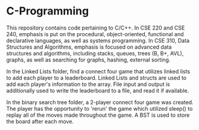 # C-Programming
This repository contains code pertaining to C/C++.
In CSE 220 and CSE 240, emphasis is put on the procedural, object-oriented, functional and declarative languages, as well as systems programming. In CSE 310, Data Structures and Algorithms, emphasis is focused on advanced data structures and algorithms, including stacks, queues, trees (B, B+, AVL), graphs, as well as searching for graphs, hashing, external sorting.

In the Linked Lists folder, find a connect four game that utilizes linked lists to add each player to a leaderboard. Linked Lists and structs are used to add each player's information to the array. File input and output is additionally used to write the leaderboard to a file, and read it if available.

In the binary search tree folder, a 2-player connect four game was created. The player has the opportunity to 'rerun' the game which utilized sleep() to replay all of the moves made throughout the game. A BST is used to store the board after each move.
